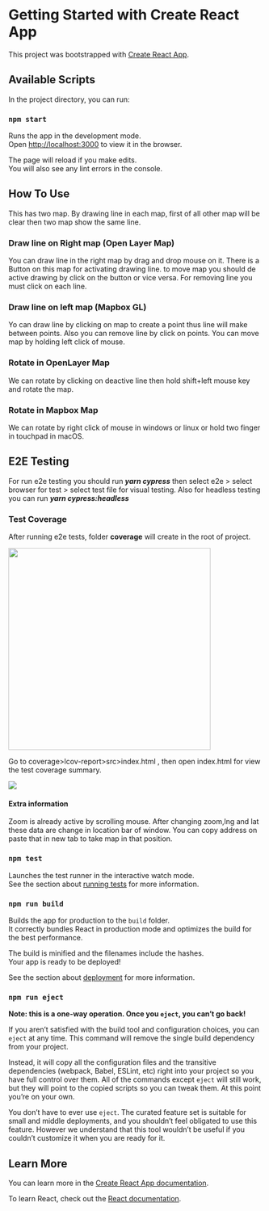 # Getting Started with Create React App

This project was bootstrapped with [Create React App](https://github.com/facebook/create-react-app).

## Available Scripts

In the project directory, you can run:

### `npm start`

Runs the app in the development mode.\
Open [http://localhost:3000](http://localhost:3000) to view it in the browser.

The page will reload if you make edits.\
You will also see any lint errors in the console.


## How To Use
This has two map.
By drawing line in each map, first of all other map will be clear then two map show the same line.

### Draw line on Right map (Open Layer Map)
You can draw line in the right map by drag and drop mouse on it.
There is a Button on this map for activating drawing line. to move map you should de active drawing by click on the button or vice versa.
For removing line you must click on each line.


### Draw line on left map (Mapbox GL)
Yo can draw line by clicking on map to create a point thus line will make between points.
Also you can remove line by click on points.
You can move map by holding left click of mouse.

### Rotate in OpenLayer Map
We can rotate by clicking on deactive line then hold shift+left mouse key and rotate the map.


### Rotate in Mapbox Map
We can rotate by right click of mouse in windows or linux or hold two finger in touchpad in macOS.


## E2E Testing
For run e2e testing you should run ***yarn cypress*** then select e2e > select browser for test > select test file for visual testing. Also for headless testing you
can run ***yarn cypress:headless***

### Test Coverage
After running e2e tests, folder __coverage__ will create in the root of project.

<img height="400" src="https://i.postimg.cc/XJ89WtNk/Screen-Shot-2022-08-27-at-9-17-23-AM.png" width="400"/>


Go to coverage>lcov-report>src>index.html , then open index.html for view the test coverage summary.

<img src="https://i.postimg.cc/kGgKgwB3/Screen-Shot-2022-08-27-at-9-25-32-AM.png"/>

#### Extra information
Zoom is already active by scrolling mouse.
After changing zoom,lng and lat these data are change in location bar of window. You can copy address on paste that in new tab to take map in that position.

### `npm test`

Launches the test runner in the interactive watch mode.\
See the section about [running tests](https://facebook.github.io/create-react-app/docs/running-tests) for more information.

### `npm run build`

Builds the app for production to the `build` folder.\
It correctly bundles React in production mode and optimizes the build for the best performance.

The build is minified and the filenames include the hashes.\
Your app is ready to be deployed!

See the section about [deployment](https://facebook.github.io/create-react-app/docs/deployment) for more information.

### `npm run eject`

**Note: this is a one-way operation. Once you `eject`, you can’t go back!**

If you aren’t satisfied with the build tool and configuration choices, you can `eject` at any time. This command will remove the single build dependency from your project.

Instead, it will copy all the configuration files and the transitive dependencies (webpack, Babel, ESLint, etc) right into your project so you have full control over them. All of the commands except `eject` will still work, but they will point to the copied scripts so you can tweak them. At this point you’re on your own.

You don’t have to ever use `eject`. The curated feature set is suitable for small and middle deployments, and you shouldn’t feel obligated to use this feature. However we understand that this tool wouldn’t be useful if you couldn’t customize it when you are ready for it.

## Learn More

You can learn more in the [Create React App documentation](https://facebook.github.io/create-react-app/docs/getting-started).

To learn React, check out the [React documentation](https://reactjs.org/).
